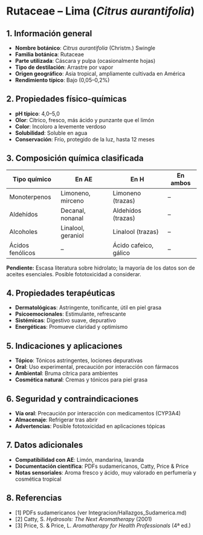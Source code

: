 # Rutaceae – Lima (*Citrus aurantifolia*)

## 1. Información general
- **Nombre botánico**: *Citrus aurantifolia* (Christm.) Swingle
- **Familia botánica**: Rutaceae
- **Parte utilizada**: Cáscara y pulpa (ocasionalmente hojas)
- **Tipo de destilación**: Arrastre por vapor
- **Origen geográfico**: Asia tropical, ampliamente cultivada en América
- **Rendimiento típico**: Bajo (0,05–0,2%)

## 2. Propiedades físico-químicas
- **pH típico**: 4,0–5,0
- **Olor**: Cítrico, fresco, más ácido y punzante que el limón
- **Color**: Incoloro a levemente verdoso
- **Solubilidad**: Soluble en agua
- **Conservación**: Frío, protegido de la luz, hasta 12 meses

## 3. Composición química clasificada
| Tipo químico                | En AE                       | En H                              | En ambos         |
|----------------------------|-----------------------------|------------------------------------|------------------|
| Monoterpenos                | Limoneno, mirceno           | Limoneno (trazas)                  | –                |
| Aldehídos                   | Decanal, nonanal            | Aldehídos (trazas)                 | –                |
| Alcoholes                   | Linalool, geraniol          | Linalool (trazas)                  | –                |
| Ácidos fenólicos            | –                           | Ácido cafeico, gálico              | –                |

**Pendiente:** Escasa literatura sobre hidrolato; la mayoría de los datos son de aceites esenciales. Posible fototoxicidad a considerar.

## 4. Propiedades terapéuticas
- **Dermatológicas**: Astringente, tonificante, útil en piel grasa
- **Psicoemocionales**: Estimulante, refrescante
- **Sistémicas**: Digestivo suave, depurativo
- **Energéticas**: Promueve claridad y optimismo

## 5. Indicaciones y aplicaciones
- **Tópico**: Tónicos astringentes, lociones depurativas
- **Oral**: Uso experimental, precaución por interacción con fármacos
- **Ambiental**: Bruma cítrica para ambientes
- **Cosmética natural**: Cremas y tónicos para piel grasa

## 6. Seguridad y contraindicaciones
- **Vía oral**: Precaución por interacción con medicamentos (CYP3A4)
- **Almacenaje**: Refrigerar tras abrir
- **Advertencias**: Posible fototoxicidad en aplicaciones tópicas

## 7. Datos adicionales
- **Compatibilidad con AE**: Limón, mandarina, lavanda
- **Documentación científica**: PDFs sudamericanos, Catty, Price & Price
- **Notas sensoriales**: Aroma fresco y ácido, muy valorado en perfumería y cosmética tropical

## 8. Referencias
- [1] PDFs sudamericanos (ver Integracion/Hallazgos_Sudamerica.md)
- [2] Catty, S. *Hydrosols: The Next Aromatherapy* (2001)
- [3] Price, S. & Price, L. *Aromatherapy for Health Professionals* (4ª ed.)

